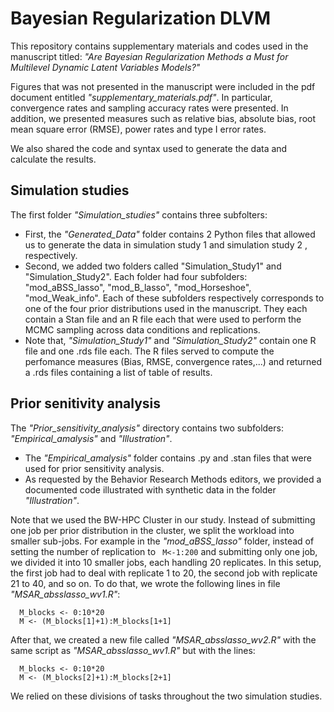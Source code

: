 # Bayesian Regularization DLVM

This repository contains supplementary materials and codes used in the manuscript titled: _"Are Bayesian Regularization Methods a Must for Multilevel Dynamic Latent Variables Models?"_

Figures that was not presented in the manuscript were included in the pdf document entitled _"supplementary_materials.pdf"_.  In particular, convergence rates and sampling accuracy rates were presented. In addition, we presented measures such as relative bias, absolute bias, root mean square error (RMSE), power rates and type I error rates.

We also shared the code and syntax used to generate the data and calculate the results. 
 ## Simulation studies 
The first folder _"Simulation_studies"_ contains three subfolters: 
 - First, the _"Generated_Data"_ folder contains 2 Python files that allowed us to generate the data in simulation study 1 and simulation study 2 , respectively.
 - Second, we added two folders called "Simulation_Study1" and "Simulation_Study2". Each folder had four subfolders: "mod_aBSS_lasso", "mod_B_lasso", "mod_Horseshoe", "mod_Weak_info". Each of these subfolders respectively corresponds to one of the four prior distributions used in the manuscript. They each contain a Stan file and an R file each that were used to perform the MCMC sampling across data conditions and replications.
 - Note that, _"Simulation_Study1"_ and _"Simulation_Study2"_ contain one R file and one .rds file each. The R files served to compute the perfomance measures (Bias, RMSE, convergence rates,...) and returned a .rds files containing a list of table of results.
## Prior senitivity analysis
The _"Prior_sensitivity_analysis"_ directory contains two subfolders: _"Empirical_amalysis"_ and _"Illustration"_. 
 - The _"Empirical_amalysis"_ folder  contains .py and .stan files that were used for prior sensitivity analysis.
 - As requested by the Behavior Research Methods editors, we provided a documented code illustrated with synthetic data in the folder _"Illustration"_.

Note that we used the BW-HPC Cluster in our study. Instead of submitting one job per prior distribution in the cluster, we split the workload into smaller sub-jobs. For example in the _"mod_aBSS_lasso"_ folder, instead of setting the number of replication to ```
M<-1:200``` and submitting only one job, we divided it into 10 smaller jobs, each handling 20 replicates. In this setup, the first job had to deal with replicate 1 to 20, the second job with replicate 21 to 40, and so on. To do that, we wrote the following lines in file _"MSAR_absslasso_wv1.R"_:
```
  M_blocks <- 0:10*20
  M <- (M_blocks[1]+1):M_blocks[1+1] 
```
After that, we created a new file called _"MSAR_absslasso_wv2.R"_ with the same script as _"MSAR_absslasso_wv1.R"_ but with the lines:
```
  M_blocks <- 0:10*20
  M <- (M_blocks[2]+1):M_blocks[2+1] 
```
We relied on these divisions of tasks throughout the two simulation studies. 
 
